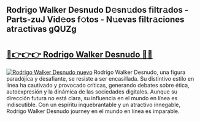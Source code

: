 ## Rodrigo Walker Desnudo D𝚎sn𝚞dos filtr𝚊dos - Parts-zuJ Vid𝚎os f𝚘tos - N𝚞evas filtr𝚊ciones atr𝚊ctivas gQUZg

# <h2><a href="http://mbanwle.tromn.icu/?c=Rodrigo+Walker+Desnudo">🔗👉👉👉 Rodrigo Walker Desnudo 🔗🔗</a></h2>

[![Rodrigo Walker Desnudo nuevo](https://i.imgur.com/pEAQMta.gif)](http://mbanwle.tromn.icu/?c=Rodrigo+Walker+Desnudo)
Rodrigo Walker Desnudo, una figura paradójica y desafiante, se resiste a ser encasillada. Su distintivo estilo en línea ha cautivado y provocado críticas, generando debates sobre ética, autoexpresión y la dinámica de las sociedades digitales. Aunque su dirección futura no está clara, su influencia en el mundo en línea es indiscutible. Con un espíritu inquebrantable y un atractivo innegable, Rodrigo Walker Desnudo journey en el mundo en línea es imparable.
